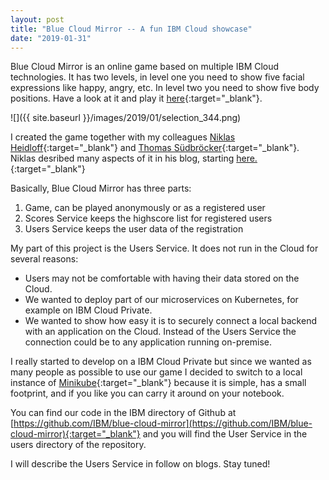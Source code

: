 ```yaml
---
layout: post
title: "Blue Cloud Mirror -- A fun IBM Cloud showcase"
date: "2019-01-31"
---
```


Blue Cloud Mirror is an online game based on multiple IBM Cloud technologies. It has two levels, in level one you need to show five facial expressions like happy, angry, etc. In level two you need to show five body positions. Have a look at it and play it [here](https://blue-cloud-mirror.mybluemix.net){:target="_blank"}.

![]({{ site.baseurl }}/images/2019/01/selection_344.png)

I created the game together with my colleagues [Niklas Heidloff](https://twitter.com/nheidloff){:target="_blank"} and [Thomas Südbröcker](https://twitter.com/tsuedbroecker){:target="_blank"}. Niklas desribed many aspects of it in his blog, starting [here.](http://heidloff.net/article/introducing-blue-cloud-mirror){:target="_blank"}

Basically, Blue Cloud Mirror has three parts:

1. Game, can be played anonymously or as a registered user
2. Scores Service keeps the highscore list for registered users
3. Users Service keeps the user data of the registration

My part of this project is the Users Service. It does not run in the Cloud for several reasons:

- Users may not be comfortable with having their data stored on the Cloud.
- We wanted to deploy part of our microservices on Kubernetes, for example on IBM Cloud Private.
- We wanted to show how easy it is to securely connect a local backend with an application on the Cloud. Instead of the Users Service the connection could be to any application running on-premise.

I really started to develop on a IBM Cloud Private but since we wanted as many people as possible to use our game I decided to switch to a local instance of [Minikube](https://kubernetes.io/docs/setup/minikube/){:target="_blank"} because it is simple, has a small footprint, and if you like you can carry it around on your notebook.

You can find our code in the IBM directory of Github at [https://github.com/IBM/blue-cloud-mirror](https://github.com/IBM/blue-cloud-mirror){:target="_blank"} and you will find the User Service in the users directory of the repository.

I will describe the Users Service in follow on blogs. Stay tuned!

